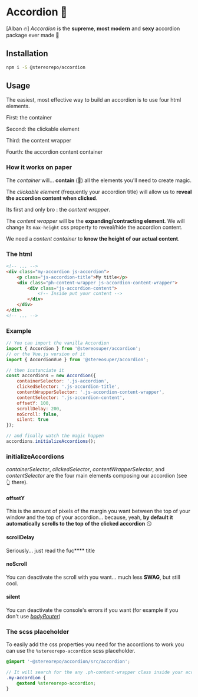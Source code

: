 # Accordion 🔽

[Alban 🔥]
_Accordion_ is the **supreme**, **most modern** and **sexy** accordion package ever made 💅

## Installation

```sh
npm i -S @stereorepo/accordion
```

## Usage

The easiest, most effective way to build an accordion is to use four html elements.

First: the container

Second: the clickable element

Third: the content wrapper

Fourth: the accordion content container

### How it works on paper

The _container_ will... **contain** (👏) all the elements you'll need to create magic.

The _clickable element_ (frequently your accordion title) will allow us to **reveal the accordion content when clicked**.

Its first and only bro : the _content wrapper_.

The _content wrapper_ will be the **expanding/contracting element**. We will change its `max-height` css property to reveal/hide the accordion content.

We need a _content container_ to **know the height of our actual content**.

### The html

```html
<!-- ... -->
<div class="my-accordion js-accordion">
    <p class="js-accordion-title">My title</p>
    <div class="ph-content-wrapper js-accordion-content-wrapper">
        <div class="js-accordion-content">
            <!-- Inside put your content -->
        </div>
    </div>
</div>
<!-- ... -->
```

### Example

```js
// You can import the vanilla Accordion
import { Accordion } from '@stereosuper/accordion';
// or the Vue.js version of it
import { AccordionVue } from '@stereosuper/accordion';

// then instanciate it
const accordions = new Accordion({
    containerSelector: '.js-accordion',
    clickedSelector: '.js-accordion-title',
    contentWrapperSelector: '.js-accordion-content-wrapper',
    contentSelector: '.js-accordion-content',
    offsetY: 100,
    scrollDelay: 200,
    noScroll: false,
    silent: true
});

// and finally watch the magic happen
accordions.initializeAccordions();
```

### initializeAccordions

_containerSelector_, _clickedSelector_, _contentWrapperSelector_, and _contentSelector_ are the four main elements composing our accordion (see 👆 there).

#### offsetY

This is the amount of pixels of the margin you want between the top of your window and the top of your accordion... because, yeah, **by default it automatically scrolls to the top of the clicked accordion** 😏

#### scrollDelay

Seriously... just read the fuc\*\*\*\* title

#### noScroll

You can deactivate the scroll with you want... much less **SWAG**, but still cool.

#### silent

You can deactivate the console's errors if you want (for example if you don't use [_bodyRouter_](https://github.com/stereosuper/stereorepo/tree/master/packages/sac/src))

### The scss placeholder

To easily add the css properties you need for the accordions to work you can use the `%stereorepo-accordion` scss placeholder.

```scss
@import '~@stereorepo/accordion/src/accordion';

// It will search for the any .ph-content-wrapper class inside your accordion and add to this element only the properties needed
.my-accordion {
    @extend %stereorepo-accordion;
}
```
